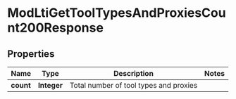 

# ModLtiGetToolTypesAndProxiesCount200Response


## Properties

| Name | Type | Description | Notes |
|------------ | ------------- | ------------- | -------------|
|**count** | **Integer** | Total number of tool types and proxies |  |



